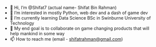 - 👋 Hi, I’m @Shifat7 (actual name- Shifat Bin Rahman)
- 👀 I’m interested in mostly Python, web dev and a dash of game dev
- 🌱 I’m currently learning Data Science BSc in Swinburne University of Technology
- 💞️ My end goal is to collaborate on game changing products that will help mankind in some way
- 📫 How to reach me (email - shifatrahman@gmail.com)

<!---
Shifat7/Shifat7 is a ✨ special ✨ repository because its `README.md` (this file) appears on your GitHub profile.
You can click the Preview link to take a look at your changes.
--->
